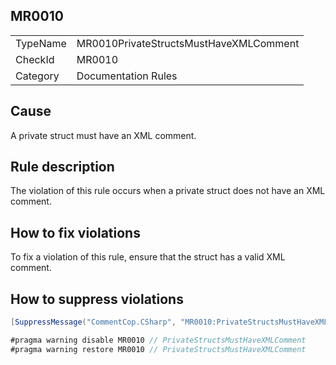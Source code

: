 ## MR0010

<table>
<tr>
  <td>TypeName</td>
  <td>MR0010PrivateStructsMustHaveXMLComment</td>
</tr>
<tr>
  <td>CheckId</td>
  <td>MR0010</td>
</tr>
<tr>
  <td>Category</td>
  <td>Documentation Rules</td>
</tr>
</table>

## Cause

A private struct must have an XML comment.

## Rule description

The violation of this rule occurs when a private struct does not have an XML comment.

## How to fix violations

To fix a violation of this rule, ensure that the struct has a valid XML comment.

## How to suppress violations

```csharp
[SuppressMessage("CommentCop.CSharp", "MR0010:PrivateStructsMustHaveXMLComment", Justification = "Reviewed.")]
```

```csharp
#pragma warning disable MR0010 // PrivateStructsMustHaveXMLComment
#pragma warning restore MR0010 // PrivateStructsMustHaveXMLComment
```